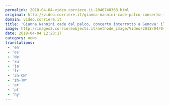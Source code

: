 ```yaml
---
permalink: 2018-04-04-video.corriere.it-2046740368.html
original: http://video.corriere.it/gianna-nannini-cade-palco-concerto-interrotto-genova-video-ambulanza/128f08ec-37ca-11e8-8e5f-085098492e12
domain: video.corriere.it
title: 'Gianna Nannini cade dal palco, concerto interrotto a Genova: il momento della caduta e il video in ambulanza - Corriere TV'
image: http://images2.corriereobjects.it/methode_image/Video/2018/04/04/Spettacoli/Foto%20Spettacoli%20-%20Trattate/nannini-combo-u43010618074341wvg--656x492corriere-web-nazionale_512x384_fb.jpg
date: 2018-04-04 12:23:17
category: news
translations: 
 - 'en'
 - 'es'
 - 'de'
 - 'ru'
 - 'ja'
 - 'fr'
 - 'zh-CN'
 - 'zh-TW'
 - 'ar'
 - 'pt'
 - 'hy'
---
```


